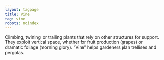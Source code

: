 ```yaml
---
layout: tagpage
title: Vine
tag: vine
robots: noindex
---
```


Climbing, twining, or trailing plants that rely on other structures for support. They exploit vertical space, whether for fruit production (grapes) or dramatic foliage (morning glory). “Vine” helps gardeners plan trellises and pergolas.
